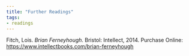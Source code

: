 ```yaml
---
title: "Further Readings"
tags:
- readings
---
```


Fitch, Lois. _Brian Ferneyhough_. Bristol: Intellect, 2014.
Purchase Online: https://www.intellectbooks.com/brian-ferneyhough



